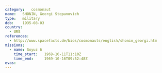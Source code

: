 ```yaml
---
category:	cosmonaut
name:	SHONIN, Georgi Stepanovich 
type:	military
dob:	1935-08-03
country:
  - URS
references:
  - http://www.spacefacts.de/bios/cosmonauts/english/shonin_georgi.htm
missions:
  - name: Soyuz 6
    time_start:   1969-10-11T11:10Z
    time_end:     1969-10-16T09:52:48Z
evas:
---
```

